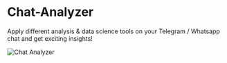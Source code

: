 # Chat-Analyzer
Apply different analysis & data science tools on your Telegram / Whatsapp chat and get exciting insights!

![Chat Analyzer](https://github.com/aloncohen1/chat-analyzer/assets/42881311/ca7d0912-792b-4519-bd6f-b2732b84a21b)
